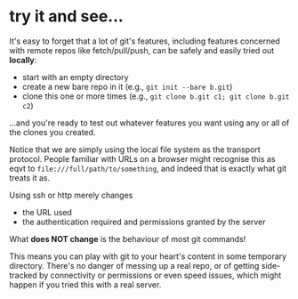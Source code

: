 # try it and see...

It's easy to forget that a lot of git's features, including features concerned
with remote repos like fetch/pull/push, can be safely and easily tried out
**locally**:

  * start with an empty directory
  * create a new bare repo in it (e.g., `git init --bare b.git`)
  * clone this one or more times (e.g., `git clone b.git c1; git clone b.git c2`)

...and you're ready to test out whatever features you want using any or all of
the clones you created.

Notice that we are simply using the local file system as the transport
protocol.  People familiar with URLs on a browser might recognise this as eqvt
to `file:///full/path/to/something`, and indeed that is exactly what git
treats it as.

Using ssh or http merely changes

  * the URL used
  * the authentication required and permissions granted by the server

What **does NOT change** is the behaviour of most git commands!

This means you can play with git to your heart's content in some temporary
directory.  There's no danger of messing up a real repo, or of getting
side-tracked by connectivity or permissions or even speed issues, which might
happen if you tried this with a real server.
